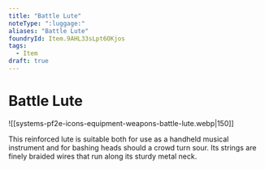 ```yaml
---
title: "Battle Lute"
noteType: ":luggage:"
aliases: "Battle Lute"
foundryId: Item.9AHL33sLpt6OKjos
tags:
  - Item
draft: true
---
```


# Battle Lute
![[systems-pf2e-icons-equipment-weapons-battle-lute.webp|150]]

This reinforced lute is suitable both for use as a handheld musical instrument and for bashing heads should a crowd turn sour. Its strings are finely braided wires that run along its sturdy metal neck.
